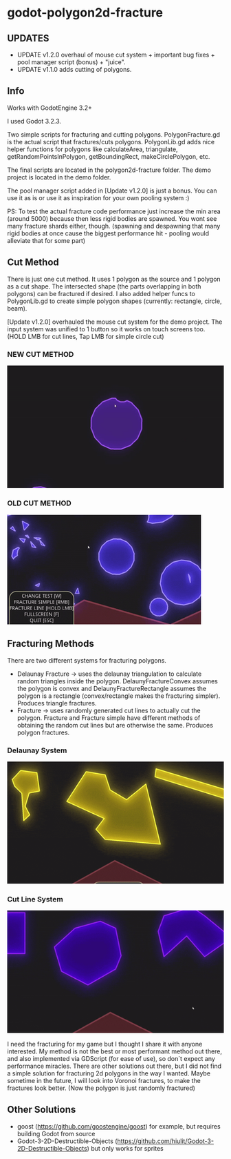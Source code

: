 # godot-polygon2d-fracture



## UPDATES
- UPDATE v1.2.0 overhaul of mouse cut system + important bug fixes + pool manager script (bonus) + "juice".
- UPDATE v1.1.0 adds cutting of polygons.



## Info

Works with GodotEngine 3.2+

I used Godot 3.2.3.

Two simple scripts for fracturing and cutting polygons. PolygonFracture.gd is the actual script that fractures/cuts polygons. PolygonLib.gd adds nice helper functions for polygons like calculateArea, triangulate, getRandomPointsInPolygon, getBoundingRect, makeCirclePolygon, etc.

The final scripts are located in the polygon2d-fracture folder.
The demo project is located in the demo folder.

The pool manager script added in [Update v1.2.0] is just a bonus. You can use it as is or use it as inspiration for your own pooling system :)


PS: To test the actual fracture code performance just increase the min area (around 5000) because then less rigid bodies are spawned. You wont see many fracture shards either, though. (spawning and despawning that many rigid bodies at once cause the biggest performance hit - pooling would alleviate that for some part)



## Cut Method

There is just one cut method. It uses 1 polygon as the source and 1 polygon as a cut shape. The intersected shape (the parts overlapping in both polygons) can be fractured if desired. I also added helper funcs to PolygonLib.gd to create simple polygon shapes (currently: rectangle, circle, beam).

[Update v1.2.0] overhauled the mouse cut system for the demo project. The input system was unified to 1 button so it works on touch screens too. (HOLD LMB for cut lines, Tap LMB for simple circle cut)

### NEW CUT METHOD
![](gifs/godot-polygon2d-fracture(v1.2.0)-readme02.gif)

### OLD CUT METHOD
![](gifs/polygon2d-cutfracture-showcase-02.gif)



## Fracturing Methods

There are two different systems for fracturing polygons.
 - Delaunay Fracture -> uses the delaunay triangulation to calculate random triangles inside the polygon. DelaunyFractureConvex assumes the polygon is convex and     DelaunyFractureRectangle assumes the polygon is a rectangle (convex/rectangle makes the fracturing simpler). Produces triangle fractures.
 - Fracture -> uses randomly generated cut lines to actually cut the polygon. Fracture and Fracture simple have different methods of obtaining the random cut lines but are otherwise the same. Produces polygon fractures.

### Delaunay System
![](gifs/polygon2d-delauny-fracture-01.gif)

### Cut Line System
![](gifs/polygon2d-fracture-simple-01.gif)



I need the fracturing for my game but I thought I share it with anyone interested. My method is not the best or most performant method out there, and also implemented via GDScript (for ease of use), so don´t expect any performance miracles. There are other solutions out there, but I did not find a simple solution for fracturing 2d polygons in the way I wanted. Maybe sometime in the future, I will look into Voronoi fractures, to make the fractures look better. (Now the polygon is just randomly fractured)



## Other Solutions
- goost (https://github.com/goostengine/goost) for example, but requires building Godot from source
- Godot-3-2D-Destructible-Objects (https://github.com/hiulit/Godot-3-2D-Destructible-Objects) but only works for sprites
